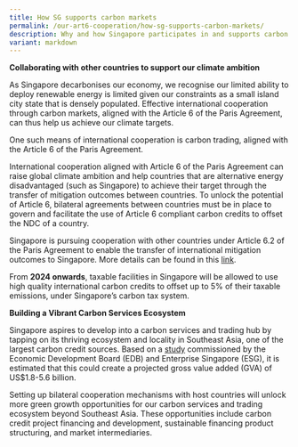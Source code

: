 ```yaml
---
title: How SG supports carbon markets
permalink: /our-art6-cooperation/how-sg-supports-carbon-markets/
description: Why and how Singapore participates in and supports carbon trading
variant: markdown
---
```

**Collaborating with other countries to support our climate ambition**

As Singapore decarbonises our economy, we recognise our limited ability to deploy renewable energy is limited given our constraints as a small island city state that is densely populated. Effective international cooperation through carbon markets, aligned with the Article 6 of the Paris Agreement, can thus help us achieve our climate targets.

One such means of international cooperation is carbon trading, aligned with the Article 6 of the Paris Agreement. 

International cooperation aligned with Article 6 of the Paris Agreement can raise global climate ambition and help countries that are alternative energy disadvantaged (such as Singapore) to achieve their target through the transfer of mitigation outcomes between countries. To unlock the potential of Article 6, bilateral agreements between countries must be in place to govern and facilitate the use of Article 6 compliant carbon credits to offset the NDC of a country.  

Singapore is pursuing cooperation with other countries under Article 6.2 of the Paris Agreement to enable the transfer of international mitigation outcomes to Singapore. More details can be found in this [link](https://carbonmarkets-cooperation.gov.sg/our-article-6-cooperation/singapores-art-6-cooperations/overview/).

From **2024 onwards**, taxable facilities in Singapore will be allowed to use high quality international carbon credits to offset up to 5% of their taxable emissions, under Singapore’s carbon tax system. 

**Building a Vibrant Carbon Services Ecosystem**

Singapore aspires to develop into a carbon services and trading hub by tapping on its thriving
ecosystem and locality in Southeast Asia, one of the largest carbon credit sources. Based on a [study](https:/www.edb.gov.sg/en/about-edb/media-releases-publications/singapore-is-well-positioned-to-become-a-carbon-services-and-trading-hub-for-southeast-asia-and-the-asia-pacific.html) commissioned by the Economic Development Board (EDB) and Enterprise Singapore (ESG),
it is estimated that this could create a projected gross value added (GVA) of US$1.8-5.6 billion.

Setting up bilateral cooperation mechanisms with host countries will unlock more green growth
opportunities for our carbon services and trading ecosystem beyond Southeast Asia. These
opportunities include carbon credit project financing and development, sustainable financing
product structuring, and market intermediaries.